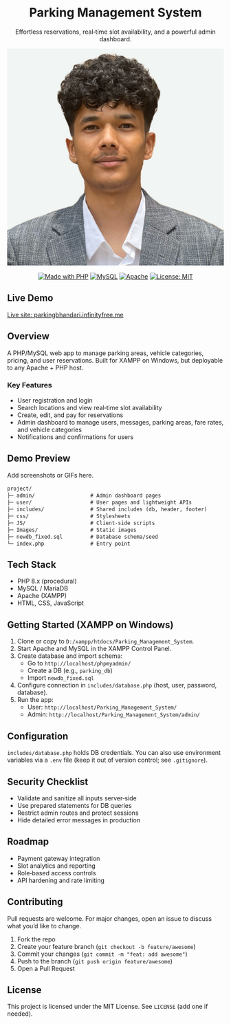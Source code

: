 <div align="center">

# Parking Management System

Effortless reservations, real‑time slot availability, and a powerful admin dashboard.

![Project owner](./Images/Profile_v2.jpg)

[![Made with PHP](https://img.shields.io/badge/PHP-8.x-777BB4?logo=php&logoColor=white)](https://www.php.net/)
[![MySQL](https://img.shields.io/badge/MySQL-8.x-4479A1?logo=mysql&logoColor=white)](https://www.mysql.com/)
[![Apache](https://img.shields.io/badge/Apache-HTTPD-D22128?logo=apache&logoColor=white)](https://httpd.apache.org/)
[![License: MIT](https://img.shields.io/badge/License-MIT-yellow.svg)](#license)

</div>

## Live Demo

[Live site: parkingbhandari.infinityfree.me](https://parkingbhandari.infinityfree.me)

## Overview
A PHP/MySQL web app to manage parking areas, vehicle categories, pricing, and user reservations. Built for XAMPP on Windows, but deployable to any Apache + PHP host.

### Key Features
- User registration and login
- Search locations and view real‑time slot availability
- Create, edit, and pay for reservations
- Admin dashboard to manage users, messages, parking areas, fare rates, and vehicle categories
- Notifications and confirmations for users

## Demo Preview
Add screenshots or GIFs here.

```text
project/
├─ admin/                  # Admin dashboard pages
├─ user/                   # User pages and lightweight APIs
├─ includes/               # Shared includes (db, header, footer)
├─ css/                    # Stylesheets
├─ JS/                     # Client-side scripts
├─ Images/                 # Static images
├─ newdb_fixed.sql         # Database schema/seed
└─ index.php               # Entry point
```

## Tech Stack
- PHP 8.x (procedural)
- MySQL / MariaDB
- Apache (XAMPP)
- HTML, CSS, JavaScript

## Getting Started (XAMPP on Windows)
1. Clone or copy to `D:/xampp/htdocs/Parking_Management_System`.
2. Start Apache and MySQL in the XAMPP Control Panel.
3. Create database and import schema:
   - Go to `http://localhost/phpmyadmin/`
   - Create a DB (e.g., `parking_db`)
   - Import `newdb_fixed.sql`
4. Configure connection in `includes/database.php` (host, user, password, database).
5. Run the app:
   - User: `http://localhost/Parking_Management_System/`
   - Admin: `http://localhost/Parking_Management_System/admin/`

## Configuration
`includes/database.php` holds DB credentials. You can also use environment variables via a `.env` file (keep it out of version control; see `.gitignore`).

## Security Checklist
- Validate and sanitize all inputs server‑side
- Use prepared statements for DB queries
- Restrict admin routes and protect sessions
- Hide detailed error messages in production

## Roadmap
- Payment gateway integration
- Slot analytics and reporting
- Role‑based access controls
- API hardening and rate limiting

## Contributing
Pull requests are welcome. For major changes, open an issue to discuss what you’d like to change.

1. Fork the repo
2. Create your feature branch (`git checkout -b feature/awesome`)
3. Commit your changes (`git commit -m "feat: add awesome"`)
4. Push to the branch (`git push origin feature/awesome`)
5. Open a Pull Request

## License
This project is licensed under the MIT License. See `LICENSE` (add one if needed).



